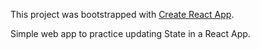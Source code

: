 This project was bootstrapped with [Create React App](https://github.com/facebookincubator/create-react-app).

Simple web app to practice updating State in a React App.
